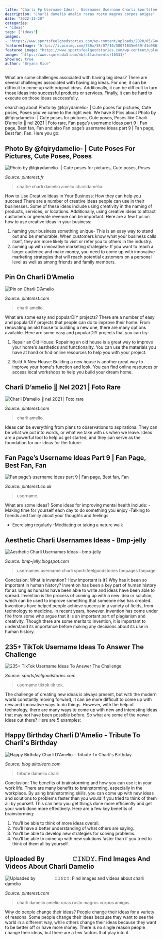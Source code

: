 ```yaml
---
title: "Charli Fp Username Ideas : Usernames Username Charli Sportsfeelgoodstories Fanpages Fanpage"
description: "Charli damelio amelio raras rosto magros corpos amigas"
date: "2022-11-20"
categories:
- "ideas"
tags: ["ideas"]
images:
- "https://www.sportsfeelgoodstories.com/wp-content/uploads/2020/05/Good-Tik-Tok-Username-Ideas-image.jpg"
featuredImage: "https://i.pinimg.com/736x/58/07/16/58071635e659f41d086f624d5221f46f.jpg"
featured_image: "https://www.sportsfeelgoodstories.com/wp-content/uploads/2020/05/Good-Tik-Tok-Username-Ideas-image.jpg"
image: "https://www.sqorebda3.com/vb/attachments/10531/"
ShowToc: true
author: "Bryana Rice"
---
```



What are some challenges associated with having big ideas?
There are several challenges associated with having big ideas. For one, it can be difficult to come up with original ideas. Additionally, it can be difficult to turn those ideas into successful products or services. Finally, it can be hard to execute on those ideas successfully.

	

		
searching about Photo by @fqirydamelio- | Cute poses for pictures, Cute poses, Poses you've came to the right web. We have 8 Pics about Photo by @fqirydamelio- | Cute poses for pictures, Cute poses, Poses like Charli D’amelio 🤍 nel 2021 | Foto rare, Fan page’s username ideas part 9 | Fan page, Best fan, Fan and also Fan page’s username ideas part 9 | Fan page, Best fan, Fan. Here you go:
		
    
## Photo By @fqirydamelio- | Cute Poses For Pictures, Cute Poses, Poses

<img loading=lazy src="https://i.pinimg.com/736x/ba/2a/59/ba2a59ff018be21c804f4e3be9ef78f7.jpg" onerror="this.onerror=null;this.src='https://tse4.mm.bing.net/th?id=OIP.sr3K5WFz9RF5JU4bAOP7tgHaIH&amp;pid=15.1';" alt="Photo by @fqirydamelio- | Cute poses for pictures, Cute poses, Poses">

_Source: pinterest.fr_

>charlie charli damelio amelio charlidamelio. 

	

How to Use Creative Ideas in Your Business: How they can help you succeed
There are a number of creative ideas people can use in their businesses. Some of these ideas include using creativity in the naming of products, services, or locations. Additionally, using creative ideas to attract customers or generate revenue can be important. Here are a few tips on how to use creative ideas in your business: 
1. naming your business something unique- This is an easy way to stand out and be memorable. When customers know what your business calls itself, they are more likely to visit or refer you to others in the industry. 
2. coming up with innovative marketing strategies- If you want to reach a larger audience and make money, you need to come up with innovative marketing strategies that will reach potential customers on a personal level as well as among friends and family members. 

    
## Pin On Charli D’Amelio

<img loading=lazy src="https://i.pinimg.com/736x/58/07/16/58071635e659f41d086f624d5221f46f.jpg" onerror="this.onerror=null;this.src='https://tse3.mm.bing.net/th?id=OIP.qfgMbNX8dZmqUy1jxd1EgAHaNK&amp;pid=15.1';" alt="Pin on Charli D’Amelio">

_Source: pinterest.com_

>charli amelio. 

	

What are some easy and popularDIY projects?
There are a number of easy and popularDIY projects that people can do to improve their home. From renovating an old house to building a new one, there are many options available. Here are some easy and popularDIY projects that you can try:
1. Repair an Old House: Repairing an old house is a great way to improve your home's aesthetics and functionality. You can use the materials you have at hand or find online resources to help you with your project.

2. Build A New House: Building a new house is another great way to improve your home's function and look. You can find online resources or access local workshops to help you build your dream home.

    
## Charli D’amelio 🤍 Nel 2021 | Foto Rare

<img loading=lazy src="https://i.pinimg.com/736x/3a/6d/44/3a6d4407a27c22772ac9b03fda5fee95.jpg" onerror="this.onerror=null;this.src='https://tse3.mm.bing.net/th?id=OIP.ZDRoODMoAiEvMcKGYhISdwHaNl&amp;pid=15.1';" alt="Charli D’amelio 🤍 nel 2021 | Foto rare">

_Source: pinterest.com_

>charli amelio. 

	

Ideas can be everything from plans to observations to aspirations. They can be what we put into words, or what we take with us when we leave. Ideas are a powerful tool to help us get started, and they can serve as the foundation for our ideas for the future.

    
## Fan Page’s Username Ideas Part 9 | Fan Page, Best Fan, Fan

<img loading=lazy src="https://i.pinimg.com/originals/b4/6a/3d/b46a3de062390808c731912233270d84.jpg" onerror="this.onerror=null;this.src='https://tse3.mm.bing.net/th?id=OIP.pRLaJPbfGGOc6RZYA8R1IgHaDz&amp;pid=15.1';" alt="Fan page’s username ideas part 9 | Fan page, Best fan, Fan">

_Source: pinterest.co.uk_

>username. 

	

What are some ideas?
Some ideas for improving mental health include: 
-Making time for yourself each day to do something you enjoy 
-Talking to friends and family about your thoughts and feelings 
- Exercising regularly 
-Meditating or taking a nature walk

    
## Aesthetic Charli Usernames Ideas - Bmp-jelly

<img loading=lazy src="https://www.sqorebda3.com/vb/attachments/10531/" onerror="this.onerror=null;this.src='https://tse4.mm.bing.net/th?id=OIP.xvP4cIEyCMsvMXOoP20p9wHaE7&amp;pid=15.1';" alt="Aesthetic Charli Usernames Ideas - bmp-jelly">

_Source: bmp-jelly.blogspot.com_

>usernames username charli sportsfeelgoodstories fanpages fanpage. 

	

Conclusion: What is invention? How important is it? Why has it been so important in human history?
Invention has been a key part of human history for as long as humans have been able to write and ideas have been able to spread. Invention is the process of coming up with a new idea or solution, which can be used to improve something that someone else has created. Inventions have helped people achieve success in a variety of fields, from technology to medicine. In recent years, however, invention has come under fire from some who argue that it is an important part of plagiarism and creativity. Though there are some merits to Invention, it is important to understand its importance before making any decisions about its use in human history.

    
## 235+ TikTok Username Ideas To Answer The Challenge

<img loading=lazy src="https://www.sportsfeelgoodstories.com/wp-content/uploads/2020/05/Good-Tik-Tok-Username-Ideas-image.jpg" onerror="this.onerror=null;this.src='https://tse2.mm.bing.net/th?id=OIP.etis_vrYJUqiobMm6fJ1GAHaE7&amp;pid=15.1';" alt="235+ TikTok Username Ideas To Answer The Challenge">

_Source: sportsfeelgoodstories.com_

>username tiktok tik tok. 

	

The challenge of creating new ideas is always present, but with the modern world constantly moving forward, it can be more difficult to come up with new and innovative ways to do things. However, with the help of technology, there are many ways to come up with new and interesting ideas that may not have been possible before. So what are some of the newer ideas out there? Here are 5 examples: 

    
## Happy Birthday Charli D&#039;Amelio - Tribute To Charli&#039;s Birthday

<img loading=lazy src="https://i.ytimg.com/vi/gwW7abhcnXI/hqdefault.jpg" onerror="this.onerror=null;this.src='https://tse3.mm.bing.net/th?id=OIP.d-911IMCLl-vNAWcObwAWwHaFj&amp;pid=15.1';" alt="Happy Birthday Charli D&#039;Amelio - Tribute To Charli&#039;s Birthday">

_Source: blog.alltolearn.com_

>tribute damelio charli. 

	

Conclusion: The benefits of brainstorming and how you can use it in your work life.
There are many benefits to brainstorming, especially in the workplace. By using brainstorming skills, you can come up with new ideas and solutions to problems faster than you would if you tried to think of them all by yourself. This can help you get things done more efficiently and get your work done more effectively. Here are a few key benefits of brainstorming:
1. You’ll be able to think of more ideas overall.
2. You’ll have a better understanding of what others are saying.
3. You’ll be able to develop new strategies for solving problems.
4. You’ll be able to come up with new solutions faster than if you tried to think of them all by yourself.

    
## Uploaded By ⠀⠀ ⠀⠀ ⠀𝙲𝙸𝙽𝙳𝚈. Find Images And Videos About Charli Damelio

<img loading=lazy src="https://i.pinimg.com/736x/64/94/2d/64942d4496de2bacc7ed315281e0c625.jpg" onerror="this.onerror=null;this.src='https://tse3.mm.bing.net/th?id=OIP.8EEdazgVry-kkNMDG_eTAgHaHX&amp;pid=15.1';" alt="Uploaded by ⠀⠀ ⠀⠀ ⠀𝙲𝙸𝙽𝙳𝚈. Find images and videos about charli damelio">

_Source: pinterest.com_

>charli damelio amelio raras rosto magros corpos amigas. 

	

Why do people change their ideas?
People change their ideas for a variety of reasons. Some people change their ideas because they want to see the world in a different way, while others change their ideas because they want to be better off or have more money. There is no single reason people change their ideas, but there are a few factors that play into it.

